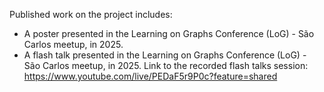Published work on the project includes:

- A poster presented in the Learning on Graphs Conference (LoG) - São Carlos meetup, in 2025.
- A flash talk presented in the Learning on Graphs Conference (LoG) - São Carlos meetup, in 2025. Link to the recorded flash talks session: https://www.youtube.com/live/PEDaF5r9P0c?feature=shared
